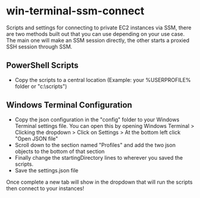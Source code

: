 # win-terminal-ssm-connect
Scripts and settings for connecting to private EC2 instances via SSM, there are two methods built out that you can use depending on your use case. The main one will make an SSM session directly, the other starts a proxied SSH session through SSM.

## PowerShell Scripts
- Copy the scripts to a central location (Example: your %USERPROFILE% folder or "c:\scripts")

## Windows Terminal Configuration
- Copy the json configuration in the "config" folder to your Windows Terminal settings file. You can open this by opening Windows Terminal > Clicking the dropdown > Click on Settings > At the bottom left click "Open JSON file"
- Scroll down to the section named "Profiles" and add the two json objects to the bottom of that section
- Finally change the startingDirectory lines to wherever you saved the scripts.
- Save the settings.json file

Once complete a new tab will show in the dropdown that will run the scripts then connect to your instances!
